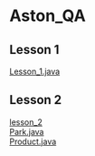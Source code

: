 ﻿# Aston_QA
## Lesson 1
[Lesson_1.java](https://github.com/eXTrimeXT/Aston_QA/blob/lesson_1/src/Lesson_1.java)

## Lesson 2
[lesson_2](https://github.com/eXTrimeXT/Aston_QA/tree/lesson_2/src/lesson_2)\
[Park.java](https://github.com/eXTrimeXT/Aston_QA/blob/lesson_2/src/lesson_2/Park.java)\
[Product.java](https://github.com/eXTrimeXT/Aston_QA/blob/lesson_2/src/lesson_2/Product.java)
